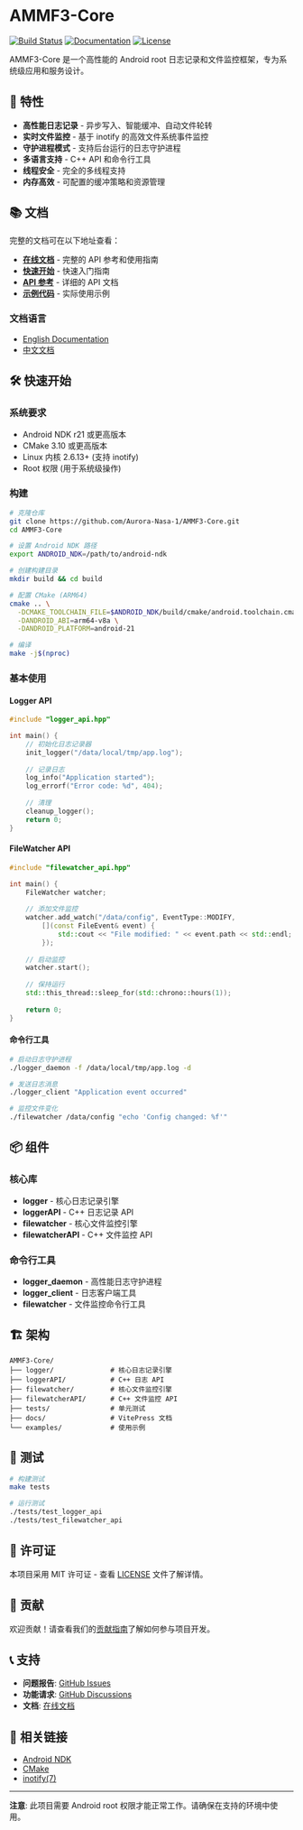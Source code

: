 # AMMF3-Core

[![Build Status](https://github.com/Aurora-Nasa-1/AMMF3-Core/workflows/CI/badge.svg)](https://github.com/Aurora-Nasa-1/AMMF3-Core/actions)
[![Documentation](https://img.shields.io/badge/docs-VitePress-blue)](https://Aurora-Nasa-1.github.io/AMMF3-Core/)
[![License](https://img.shields.io/badge/license-MIT-green)](LICENSE)

AMMF3-Core 是一个高性能的 Android root 日志记录和文件监控框架，专为系统级应用和服务设计。

## 🚀 特性

- **高性能日志记录** - 异步写入、智能缓冲、自动文件轮转
- **实时文件监控** - 基于 inotify 的高效文件系统事件监控
- **守护进程模式** - 支持后台运行的日志守护进程
- **多语言支持** - C++ API 和命令行工具
- **线程安全** - 完全的多线程支持
- **内存高效** - 可配置的缓冲策略和资源管理

## 📚 文档

完整的文档可在以下地址查看：

- **[在线文档](https://Aurora-Nasa-1.github.io/AMMF3-Core/)** - 完整的 API 参考和使用指南
- **[快速开始](/docs/guide/getting-started.md)** - 快速入门指南
- **[API 参考](/docs/api/)** - 详细的 API 文档
- **[示例代码](/docs/examples/)** - 实际使用示例

### 文档语言

- [English Documentation](https://Aurora-Nasa-1.github.io/AMMF3-Core/)
- [中文文档](https://Aurora-Nasa-1.github.io/AMMF3-Core/zh/)

## 🛠️ 快速开始

### 系统要求

- Android NDK r21 或更高版本
- CMake 3.10 或更高版本
- Linux 内核 2.6.13+ (支持 inotify)
- Root 权限 (用于系统级操作)

### 构建

```bash
# 克隆仓库
git clone https://github.com/Aurora-Nasa-1/AMMF3-Core.git
cd AMMF3-Core

# 设置 Android NDK 路径
export ANDROID_NDK=/path/to/android-ndk

# 创建构建目录
mkdir build && cd build

# 配置 CMake (ARM64)
cmake .. \
  -DCMAKE_TOOLCHAIN_FILE=$ANDROID_NDK/build/cmake/android.toolchain.cmake \
  -DANDROID_ABI=arm64-v8a \
  -DANDROID_PLATFORM=android-21

# 编译
make -j$(nproc)
```

### 基本使用

#### Logger API

```cpp
#include "logger_api.hpp"

int main() {
    // 初始化日志记录器
    init_logger("/data/local/tmp/app.log");
    
    // 记录日志
    log_info("Application started");
    log_errorf("Error code: %d", 404);
    
    // 清理
    cleanup_logger();
    return 0;
}
```

#### FileWatcher API

```cpp
#include "filewatcher_api.hpp"

int main() {
    FileWatcher watcher;
    
    // 添加文件监控
    watcher.add_watch("/data/config", EventType::MODIFY,
        [](const FileEvent& event) {
            std::cout << "File modified: " << event.path << std::endl;
        });
    
    // 启动监控
    watcher.start();
    
    // 保持运行
    std::this_thread::sleep_for(std::chrono::hours(1));
    
    return 0;
}
```

#### 命令行工具

```bash
# 启动日志守护进程
./logger_daemon -f /data/local/tmp/app.log -d

# 发送日志消息
./logger_client "Application event occurred"

# 监控文件变化
./filewatcher /data/config "echo 'Config changed: %f'"
```

## 📦 组件

### 核心库

- **logger** - 核心日志记录引擎
- **loggerAPI** - C++ 日志记录 API
- **filewatcher** - 核心文件监控引擎
- **filewatcherAPI** - C++ 文件监控 API

### 命令行工具

- **logger_daemon** - 高性能日志守护进程
- **logger_client** - 日志客户端工具
- **filewatcher** - 文件监控命令行工具

## 🏗️ 架构

```
AMMF3-Core/
├── logger/              # 核心日志记录引擎
├── loggerAPI/           # C++ 日志 API
├── filewatcher/         # 核心文件监控引擎
├── filewatcherAPI/      # C++ 文件监控 API
├── tests/               # 单元测试
├── docs/                # VitePress 文档
└── examples/            # 使用示例
```

## 🧪 测试

```bash
# 构建测试
make tests

# 运行测试
./tests/test_logger_api
./tests/test_filewatcher_api
```

## 📄 许可证

本项目采用 MIT 许可证 - 查看 [LICENSE](LICENSE) 文件了解详情。

## 🤝 贡献

欢迎贡献！请查看我们的[贡献指南](CONTRIBUTING.md)了解如何参与项目开发。

## 📞 支持

- **问题报告**: [GitHub Issues](https://github.com/Aurora-Nasa-1/AMMF3-Core/issues)
- **功能请求**: [GitHub Discussions](https://github.com/Aurora-Nasa-1/AMMF3-Core/discussions)
- **文档**: [在线文档](https://Aurora-Nasa-1.github.io/AMMF3-Core/)

## 🔗 相关链接

- [Android NDK](https://developer.android.com/ndk)
- [CMake](https://cmake.org/)
- [inotify(7)](https://man7.org/linux/man-pages/man7/inotify.7.html)

---

**注意**: 此项目需要 Android root 权限才能正常工作。请确保在支持的环境中使用。